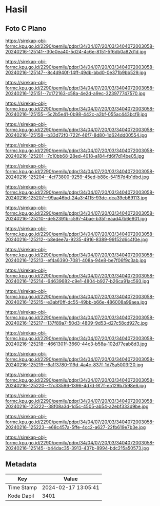# Hasil

## Foto C Plano

https://sirekap-obj-formc.kpu.go.id/2290/pemilu/pdpr/34/04/07/20/03/3404072003058-20240216-125141--30e0ea40-5d24-4c6e-8151-5f6db0a82d1d.jpg

https://sirekap-obj-formc.kpu.go.id/2290/pemilu/pdpr/34/04/07/20/03/3404072003058-20240216-125147--8c4d940f-14ff-49db-bbd0-0e371b9bb529.jpg

https://sirekap-obj-formc.kpu.go.id/2290/pemilu/pdpr/34/04/07/20/03/3404072003058-20240216-125151--7c172163-c58a-4e2d-a9ec-323977747570.jpg

https://sirekap-obj-formc.kpu.go.id/2290/pemilu/pdpr/34/04/07/20/03/3404072003058-20240216-125155--5c2b5e41-0b98-442c-a2bf-055ac443bcf9.jpg

https://sirekap-obj-formc.kpu.go.id/2290/pemilu/pdpr/34/04/07/20/03/3404072003058-20240216-125158--b33d72f0-722f-46f7-8d80-1d624dd00554.jpg

https://sirekap-obj-formc.kpu.go.id/2290/pemilu/pdpr/34/04/07/20/03/3404072003058-20240216-125201--7c10bb68-28ed-4018-a184-fd6f7d14be05.jpg

https://sirekap-obj-formc.kpu.go.id/2290/pemilu/pdpr/34/04/07/20/03/3404072003058-20240216-125204--4cf73800-9259-45ed-b88c-54157d4b1dbd.jpg

https://sirekap-obj-formc.kpu.go.id/2290/pemilu/pdpr/34/04/07/20/03/3404072003058-20240216-125207--99aa46bd-24a3-4115-93dc-dca39eb69113.jpg

https://sirekap-obj-formc.kpu.go.id/2290/pemilu/pdpr/34/04/07/20/03/3404072003058-20240216-125210--de52391b-c597-4bae-b35f-eaad47b6e901.jpg

https://sirekap-obj-formc.kpu.go.id/2290/pemilu/pdpr/34/04/07/20/03/3404072003058-20240216-125212--b8edee7a-9235-4916-8389-99152d6c4f0e.jpg

https://sirekap-obj-formc.kpu.go.id/2290/pemilu/pdpr/34/04/07/20/03/3404072003058-20240216-125213--ef4a6390-7081-408a-94e8-be7f06f9c3ab.jpg

https://sirekap-obj-formc.kpu.go.id/2290/pemilu/pdpr/34/04/07/20/03/3404072003058-20240216-125214--64639682-c9e1-4804-b927-b26ca91ac593.jpg

https://sirekap-obj-formc.kpu.go.id/2290/pemilu/pdpr/34/04/07/20/03/3404072003058-20240216-125215--e3abf0ff-dc55-49bb-b66e-486008a99aea.jpg

https://sirekap-obj-formc.kpu.go.id/2290/pemilu/pdpr/34/04/07/20/03/3404072003058-20240216-125217--137f89a7-50d3-4809-9d53-d27c58cd927c.jpg

https://sirekap-obj-formc.kpu.go.id/2290/pemilu/pdpr/34/04/07/20/03/3404072003058-20240216-125218--4661301f-3660-44c3-b58a-102d77eab8d3.jpg

https://sirekap-obj-formc.kpu.go.id/2290/pemilu/pdpr/34/04/07/20/03/3404072003058-20240216-125219--6a1f3780-119d-4a4c-837f-1d75a5003f20.jpg

https://sirekap-obj-formc.kpu.go.id/2290/pemilu/pdpr/34/04/07/20/03/3404072003058-20240216-125220--f2c33596-1396-4d7d-9f7f-e5129b7598e6.jpg

https://sirekap-obj-formc.kpu.go.id/2290/pemilu/pdpr/34/04/07/20/03/3404072003058-20240216-125222--38f08a3d-1d5c-4505-ab54-a2ebf333d9be.jpg

https://sirekap-obj-formc.kpu.go.id/2290/pemilu/pdpr/34/04/07/20/03/3404072003058-20240216-125223--e68c457a-5ffe-4cc2-a627-22fb619e7b3e.jpg

https://sirekap-obj-formc.kpu.go.id/2290/pemilu/pdpr/34/04/07/20/03/3404072003058-20240216-125145--b44dac35-3913-437b-8994-bdc215a50573.jpg


## Metadata

| Key        | Value               |
| ---------- | ------------------- |
| Time Stamp | 2024-02-17 13:05:41 |
| Kode Dapil | 3401                |



